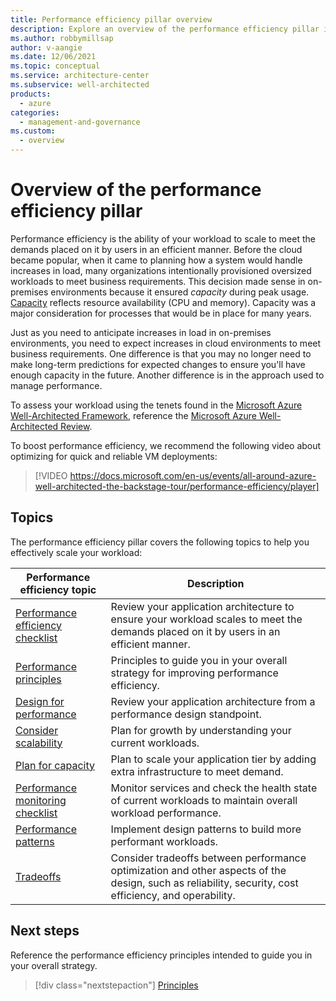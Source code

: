 ```yaml
---
title: Performance efficiency pillar overview
description: Explore an overview of the performance efficiency pillar in the Azure Well-Architected Framework. Learn about the importance of scalability.
ms.author: robbymillsap
author: v-aangie
ms.date: 12/06/2021
ms.topic: conceptual
ms.service: architecture-center
ms.subservice: well-architected
products:
  - azure
categories:
  - management-and-governance
ms.custom:
  - overview
---
```


# Overview of the performance efficiency pillar

Performance efficiency is the ability of your workload to scale to meet the demands placed on it by users in an efficient manner. Before the cloud became popular, when it came to planning how a system would handle increases in load, many organizations intentionally provisioned oversized workloads to meet business requirements. This decision made sense in on-premises environments because it ensured *capacity* during peak usage. [Capacity](/azure/api-management/api-management-capacity#what-is-capacity) reflects resource availability (CPU and memory). Capacity was a major consideration for processes that would be in place for many years.

Just as you need to anticipate increases in load in on-premises environments, you need to expect increases in cloud environments to meet business requirements. One difference is that you may no longer need to make long-term predictions for expected changes to ensure you'll have enough capacity in the future. Another difference is in the approach used to manage performance.

To assess your workload using the tenets found in the [Microsoft Azure Well-Architected Framework](/azure/architecture/framework/), reference the [Microsoft Azure Well-Architected Review](/assessments/?id=azure-architecture-review&mode=pre-assessment).

To boost performance efficiency, we recommend the following video about optimizing for quick and reliable VM deployments:

<!-- markdownlint-disable MD034 -->

> [!VIDEO https://docs.microsoft.com/en-us/events/all-around-azure-well-architected-the-backstage-tour/performance-efficiency/player]

<!-- markdownlint-enable MD034 -->

## Topics

The performance efficiency pillar covers the following topics to help you effectively scale your workload:

|Performance efficiency topic|Description|
|----------------------------|-----------|
|[Performance efficiency checklist](performance-efficiency.md)|Review your application architecture to ensure your workload scales to meet the demands placed on it by users in an efficient manner.|
|[Performance principles](principles.md)|Principles to guide you in your overall strategy for improving performance efficiency.|
|[Design for performance](design-checklist.md)| Review your application architecture from a performance design standpoint.|
|[Consider scalability](design-scale.md)|Plan for growth by understanding your current workloads.|
|[Plan for capacity](design-capacity.md)|Plan to scale your application tier by adding extra infrastructure to meet demand.|
|[Performance monitoring checklist](checklist.md)|Monitor services and check the health state of current workloads to maintain overall workload performance.|
|[Performance patterns](performance-efficiency-patterns.md)|Implement design patterns to build more performant workloads.|
|[Tradeoffs](tradeoffs.md)|Consider tradeoffs between performance optimization and other aspects of the design, such as reliability, security, cost efficiency, and operability.|

## Next steps

Reference the performance efficiency principles intended to guide you in your overall strategy.

> [!div class="nextstepaction"]
> [Principles](principles.md)
